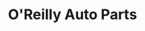 ---
title: "O'Reilly Auto Parts"
url: /piedmont/oreilly-auto-parts-augusta-road/
shop: Autoteile
---